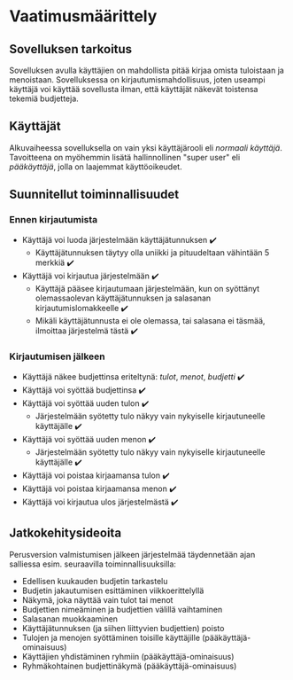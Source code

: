 # Vaatimusmäärittely

## Sovelluksen tarkoitus

Sovelluksen avulla käyttäjien on mahdollista pitää kirjaa omista tuloistaan ja menoistaan. Sovelluksessa on kirjautumismahdollisuus, joten useampi käyttäjä voi käyttää sovellusta ilman, että käyttäjät näkevät toistensa tekemiä budjetteja.

## Käyttäjät

Alkuvaiheessa sovelluksella on vain yksi käyttäjärooli eli _normaali käyttäjä_. Tavoitteena on myöhemmin lisätä hallinnollinen "super user" eli _pääkäyttäjä_, jolla on laajemmat käyttöoikeudet.

## Suunnitellut toiminnallisuudet

### Ennen kirjautumista

- Käyttäjä voi luoda järjestelmään käyttäjätunnuksen :heavy_check_mark:
  - Käyttäjätunnuksen täytyy olla uniikki ja pituudeltaan vähintään 5 merkkiä :heavy_check_mark:
- Käyttäjä voi kirjautua järjestelmään :heavy_check_mark:
  - Käyttäjä pääsee kirjautumaan järjestelmään, kun on syöttänyt olemassaolevan käyttäjätunnuksen ja salasanan kirjautumislomakkeelle :heavy_check_mark:
  - Mikäli käyttäjätunnusta ei ole olemassa, tai salasana ei täsmää, ilmoittaa järjestelmä tästä :heavy_check_mark:

### Kirjautumisen jälkeen

- Käyttäjä näkee budjettinsa eriteltynä: _tulot_, _menot_, _budjetti_ :heavy_check_mark:
- Käyttäjä voi syöttää budjettinsa :heavy_check_mark:
- Käyttäjä voi syöttää uuden tulon :heavy_check_mark:
  - Järjestelmään syötetty tulo näkyy vain nykyiselle kirjautuneelle käyttäjälle :heavy_check_mark:
- Käyttäjä voi syöttää uuden menon :heavy_check_mark:
  - Järjestelmään syötetty tulo näkyy vain nykyiselle kirjautuneelle käyttäjälle :heavy_check_mark:
- Käyttäjä voi poistaa kirjaamansa tulon :heavy_check_mark:
- Käyttäjä voi poistaa kirjaamansa menon :heavy_check_mark:
- Käyttäjä voi kirjautua ulos järjestelmästä :heavy_check_mark:

## Jatkokehitysideoita

Perusversion valmistumisen jälkeen järjestelmää täydennetään ajan salliessa esim. seuraavilla toiminnallisuuksilla:

- Edellisen kuukauden budjetin tarkastelu
- Budjetin jakautumisen esittäminen viikkoerittelyllä
- Näkymä, joka näyttää vain tulot tai menot
- Budjettien nimeäminen ja budjettien välillä vaihtaminen
- Salasanan muokkaaminen
- Käyttäjätunnuksen (ja siihen liittyvien budjettien) poisto
- Tulojen ja menojen syöttäminen toisille käyttäjille (pääkäyttäjä-ominaisuus)
- Käyttäjien yhdistäminen ryhmiin (pääkäyttäjä-ominaisuus)
- Ryhmäkohtainen budjettinäkymä (pääkäyttäjä-ominaisuus)
